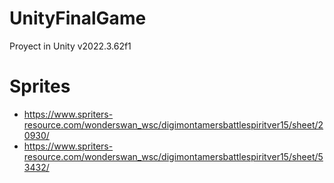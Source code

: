 # UnityFinalGame
Proyect in Unity v2022.3.62f1


# Sprites

- https://www.spriters-resource.com/wonderswan_wsc/digimontamersbattlespiritver15/sheet/20930/
- https://www.spriters-resource.com/wonderswan_wsc/digimontamersbattlespiritver15/sheet/53432/
